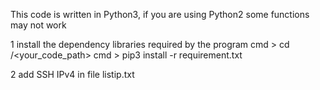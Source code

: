 This code is written in Python3, if you are using Python2 some functions may not work

1 install the dependency libraries required by the program
cmd > cd /<your_code_path>
cmd > pip3 install -r requirement.txt

2 add SSH IPv4 in file listip.txt